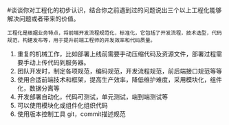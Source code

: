 #谈谈你对工程化的初步认识，结合你之前遇到过的问题说出三个以上工程化能够解决问题或者带来的价值。

`工程化是根据业务特点，将前端开发流程规范化，标准化，它包括了开发流程，技术选型，代码规范，构建发布等，用于提升前端工程师的开发效率和代码质量。`

1. 重复的机械工作，比如部署上线前需要手动压缩代码及资源文件，部署过程需要手动上传代码到服务器。
2. 团队开发时，制定各项规范，编码规范，开发流程规范，前后端接口规范等等
3. 使用合适前端技术和框架，提高生产效率，降低维护难度，采用模块化，组件化，数据分离等
4. 开发部署自动化，代码可测试，单元测试，端到端测试等
5. 可以使用模块化或组件化组织代码
6. 使用版本控制工具 git，commit描述规范
